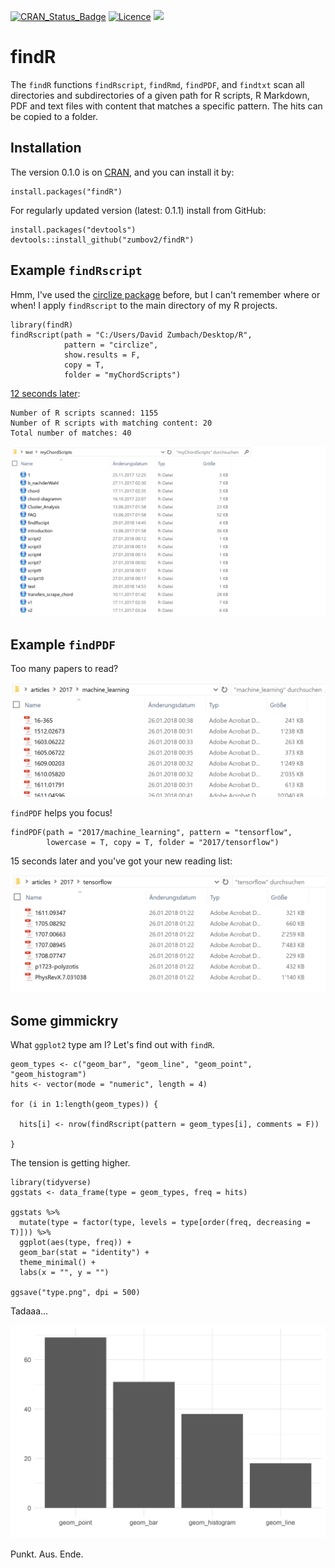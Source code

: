 [![CRAN_Status_Badge](http://www.r-pkg.org/badges/version/findR)](https://cran.r-project.org/package=findR)
[![Licence](https://img.shields.io/badge/licence-GPL--3-blue.svg)](https://www.gnu.org/licenses/gpl-3.0.en.html)
[![](http://cranlogs.r-pkg.org/badges/findR=brigthgreen)](http://cran.rstudio.com/web/packages/findR/index.html)
# findR
The `findR` functions `findRscript`, `findRmd`, `findPDF`, and `findtxt` scan all directories and subdirectories of a given path for R scripts, R Markdown, PDF and text files with content that matches a specific pattern. The hits can be copied to a folder.

## Installation
The version 0.1.0 is on [CRAN](https://cran.r-project.org/web/packages/findR/index.html), and you can install it by:
```
install.packages("findR")
```
For regularly updated version (latest: 0.1.1) install from GitHub:
```
install.packages("devtools")
devtools::install_github("zumbov2/findR")
```
## Example `findRscript`
Hmm, I've used the [circlize package](https://cran.r-project.org/web/packages/circlize/index.html) before, but I can't remember where or when! I apply `findRscript` to the main directory of my R projects.

```
library(findR)
findRscript(path = "C:/Users/David Zumbach/Desktop/R", 
            pattern = "circlize", 
            show.results = F,
            copy = T,
            folder = "myChordScripts")
```
[12 seconds later](https://www.youtube.com/watch?v=oeUcLaD9pR4):

```
Number of R scripts scanned: 1155
Number of R scripts with matching content: 20
Total number of matches: 40
```
![](https://github.com/zumbov2/findR/blob/master/img/folder.png)

## Example `findPDF`
Too many papers to read?

![](https://github.com/zumbov2/findR/blob/master/img/f2.png)

`findPDF` helps you focus!

```
findPDF(path = "2017/machine_learning", pattern = "tensorflow",
        lowercase = T, copy = T, folder = "2017/tensorflow")
```
15 seconds later and you've got your new reading list:

![](https://github.com/zumbov2/findR/blob/master/img/f3.png)

## Some gimmickry
What `ggplot2` type am I? Let's find out with `findR`.

```
geom_types <- c("geom_bar", "geom_line", "geom_point", "geom_histogram")
hits <- vector(mode = "numeric", length = 4)

for (i in 1:length(geom_types)) {
  
  hits[i] <- nrow(findRscript(pattern = geom_types[i], comments = F))
  
}
```

The tension is getting higher.

```
library(tidyverse)
ggstats <- data_frame(type = geom_types, freq = hits)

ggstats %>%
  mutate(type = factor(type, levels = type[order(freq, decreasing = T)])) %>%
  ggplot(aes(type, freq)) +
  geom_bar(stat = "identity") +
  theme_minimal() + 
  labs(x = "", y = "")
  
ggsave("type.png", dpi = 500)
```

Tadaaa...

![](https://github.com/zumbov2/findR/blob/master/img/type.png)
 
 Punkt. Aus. Ende.
